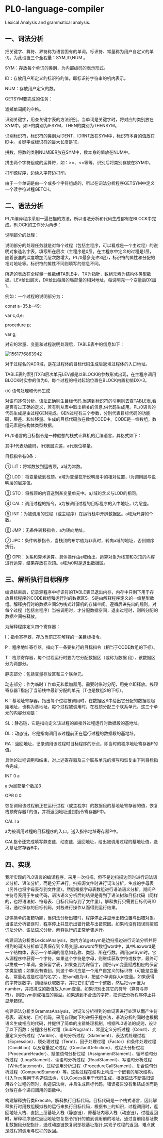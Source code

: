 # PL0-language-compiler
Lexical Analysis and  grammatical analysis.

## 一、词法分析

把关键字、算符、界符称为语言固有的单词，标识符、常量称为用户自定义的单词。为此设置三个全程量：SYM,ID,NUM 。

SYM：存放每个单词的类别，为内部编码的表示形式。

ID：存放用户所定义的标识符的值，即标识符字符串的机内表示。

NUM：存放用户定义的数。

GETSYM要完成的任务：

滤掉单词间的空格。

识别关键字，用查关键字表的方法识别。当单词是关键字时，将对应的类别放在SYM中。如IF的类别为IFSYM，THEN的类别为THENSYM。

识别标识符，标识符的类别为IDENT，IDRNT放在SYM中，标识符本身的值放在ID中。关键字或标识符的最大长度是10。

拼数，将数的类别NUMBER放在SYM中，数本身的值放在NUM中。

拼由两个字符组成的运算符，如：>=、<=等等，识别后将类别存放在SYM中。

打印源程序，边读入字符边打印。

由于一个单词是由一个或多个字符组成的，所以在词法分析程序GETSYM中定义一个读字符过程GETCH。

## 二、语法分析

​    PL/0编译程序采用一遍扫描的方法，所以语法分析和代码生成都有在BLOCK中完成。BLOCK的工作分为两步：

说明部分的处理：

说明部分的处理任务就是对每个过程（包括主程序，可以看成是一个主过程）的说明对象造名字表。填写所在层次（主程序是0层，在主程序中定义的过程是1层，随着嵌套的深度增加而层次数增大。PL/0最多允许3层），标识符的属性和分配的相对地址等。标识符的属性不同则填写的信息不同。

所造的表放在全程量一维数组TABLE中，TX为指针，数组元素为结构体类型数据。LEV给出层次，DX给出每层的局部量的相对地址，每说明完一个变量后DX加1。

例如：一个过程的说明部分为：

  const a=35,b=49;

  var c,d,e;

  procedure p;

var g;

对它的常量、变量和过程说明处理后，TABLE表中的信息如下：

![1561776863942](C:\Users\Administrator\AppData\Roaming\Typora\typora-user-images\1561776863942.png)

 

对于过程名的ADR域，是在过程体的目标代码生成后返填过程体的入口地址。

TABLE表的索引TX和层次单元LEV都是以BLOCK的参数形式出现，在主程序调用BLOCK时实参的值为0。每个过程的相对起始位置在BLOCK内置初值DX=3。

(b) 语句处理和代码生成   

对语句逐句分析，语法正确则生目标代码,当遇到标识符的引用则去查TABLE表,看是否有过正确的定义，若有则从表中取出相关的信息,供代码生成用。PL/0语言的代码生成是由过程GEN完成。GEN过程有三个参数，分别代表目标代码的功能码、层差、和位移量。生成的目标代码放在数组CODE中。CODE是一维数组，数组元素是结构体类型数据。

PL/0语言的目标指令是一种假想的栈式计算机的汇编语言，其格式如下：

 

其中f代表功能码，l代表层次差，a代表位移量。

目标指令有8条：

① LIT：将常数放到运栈顶，a域为常数。

② LOD：将变量放到栈顶。a域为变量在所说明层中的相对位置，l为调用层与说明层的层差值。

③ STO：将栈顶的内容送到某变量单元中。a,l域的含义与LOD的相同。

④ CAL：调用过程的指令。a为被调用过程的目标程序的入中地址，l为层差。

⑤ INT：为被调用的过程（或主程序）在运行栈中开辟数据区。a域为开辟的个数。

⑥ JMP：无条件转移指令，a为转向地址。

⑦ JPC：条件转移指令，当栈顶的布尔值为非真时，转向a域的地址，否则顺序执行。

⑧ OPR：关系和算术运算。具体操作由a域给出。运算对象为栈顶和次顶的内容进行运算，结果存放在次顶。a域为0时是退出数据区。

## 三、解析执行目标程序

编译结束后，记录源程序中标识符的TABLE表已退出内存，内存中只剩下用于存放目标程序的CODE数组和运行时的数据区S。S是由解释程序定义的一维整型数组。解释执行时的数据空间S为栈式计算机的存储空间。遵循后进先出的规则，对每个过程（包括主程序）当被调用时，才分配数据空间，退出过程时，则所分配的数据空间被释放。

为解释程序定义四个寄存器：

I：指令寄存器，存放当前正在解释的一条目标指令。

P：程序地址寄存器，指向下一条要执行的目标指令（相当于CODE数组的下标）。

T：栈顶寄存器，每个过程运行时要为它分配数据区（或称为数据   段），该数据区分为两部分。

静态部分：包括变量存放区和三个联单元。

动态部分：作为临时工作单元和累加器用。需要时临时分配，用完立即释放。栈顶寄存器T指出了当前栈中最新分配的单元（T也是数组S的下标）。

B：基地址寄存器，指出每个过程被调用时，在数据区S中给出它分配的数据段起始地址，也称为基地址。每个过程被调用时，在栈顶分配三个联系单元。这三个单元的内容分别是：

SL：静态链，它是指向定义该过程的直接外过程运行时数据段的基地址。

DL：动态链，它是指向调用该过程前正在运行过程的数据段的基地址。

RA：返回地址，记录调用该过程时目标程序的断点，即当时的程序地址寄存器P的值。

具体的过程调用和结束，对上述寄存器及三个联系单元的填写和恢复由下列目标指令完成。

INT  0  a

a:为局部量个数加3

OPR  0  0

恢复调用该过程前正在运行过程（或主程序）的数据段的基地址寄存器的值，恢复栈顶寄存器T的值，并将返回地址送到指令寄存器P中。

CAL  l  a

a为被调用过程的目标程序的入口，送入指令地址寄存器P中。

CAL指令还完成填写静态链，动态链，返回地址，给出被调用过程的基地址值，送入基址寄存器B中。

## 四、实现

我所实现的PL0语言的编译程序，采用一次扫描，但不是边扫描边同时进行词法语义分析、语法分析，而是分开进行。扫描源文件时进行词法分析，生成的字母表（另外也将字母表存到文件里）。然后根据字母表数组进行语法语义分析，期间产生符号表用于生成代码，语法语义分析后的结果是得到了语法树和目标代码（同样的，也将语法树、符号表、目标代码存到了文件里）。解释执行只需要目标代码即可，通过保存的目标代码，对栈进行操作从而得到运行结果。

提供简单的报错功能，当词法分析出错时，程序停止并显示出错位置与出错对象。当语法分析错误时，程序停止并显示出错行数与出错原因。如果均没有错误则按照词法分析、语法语义分析、解释执行的正常步骤运行。

 

构建词法分析类LexicalAnalysis，类内方法getsym是边扫描边进行词法分析并将得到的词法分析单词表保存到全局变量Lexword型数组word中，其中Lexword是一个结构体，表示一个单词的信息如名称、类型、所在行数。调用getSym时，它从源程序中获得一个字符。如果这个字符是字母，则继续获取字符或数字，最终可以拼成一个单词，查保留字表，如果查到为保留字，则把sym变量赋成相应的保留字类型值；如果没有查到，则这个单词应是一个用户自定义的标识符（可能是变量名、常量名或是过程的名字），把sym置为id，把这个单词存入id变量。如果获得的字符是数字，则继续获取数字，并把它们拼成一个整数，然后把sym置为number，并把拼成的数值放入num变量。如果识别出其它的符号（算符与界符），则把sym则成相应的类型。如果遇到不合法的字符，把词法分析程序停止并显示错误。

构建语法分析类GrammaAnalysis，对词法分析得到的单词表进行处理从而产生符号表、语法树、目标代码。采用自顶向下的递归子程序法，语法分析的同时也根据语义生成相应的代码，并提供了简单的出错处理机制。根据PL0语法的规则，设计了以下函数：分程序分析过程（SubProgram）、常量定义分析过程（Const）、变量定义分析过程（Varible）、语句分析过程（Statement）、表达式处理过程（Expression）、项处理过程（Term）、因子处理过程（Factor）和条件处理过程（Condition）以及常量定义过程（ConstantDefinition）、过程头分析过程（ProcedureHeader）、赋值语句分析过程（AssignmentStament）、循环语句分析过程（LoopStament）、读语句分析过程（ReadStament）、写语句分析过程（WriteStatement）、过程调用分析过程（ProcedureCallStament）、复合语句分析过程（CompundStament）等。这些过程在结构上构成一个嵌套的层次结构，引入Tree类用于构造语法树，引入Codes类用于代码生成，根据语法不断递归调用各个过程的同时，构造语法树，并且生成目标代码，错误报告没有集结成类而是分散在各个递归调用的函数中。

构建解释执行类Execute，解释执行目标代码。目标代码是一个栈式语言，因此解释执行时用数组模拟栈的运行来执行目标代码，根据书上的知识，过程调用时，返回地址入栈、直接上层基址入栈（静态链）、原基址内容入栈（动态链），过程返回时，解释程序通过返回地址恢复指令指针的值到调用前的地址，通过当前段基址恢复数据段分配指针，通过动态链恢复局部段基址指针,实现子过程的返回，难点就是过程的调用与过程的返回。